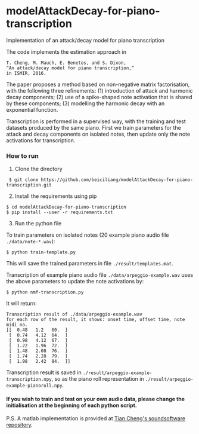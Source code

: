 # modelAttackDecay-for-piano-transcription
Implementation of an attack/decay model for piano transcription

The code implements the estimation approach in

```
T. Cheng, M. Mauch, E. Benetos, and S. Dixon, 
“An attack/decay model for piano transcription,” 
in ISMIR, 2016.
```

The paper proposes a method based on non-negative matrix factorisation, with the following three refinements: (1) introduction of attack and harmonic decay components; (2) use of a spike-shaped note activation that is shared by these components; (3) modelling the harmonic decay with an exponential function. 

Transcription is performed in a supervised way, with the training and test datasets produced by the same piano. First we train parameters for the attack and decay components on isolated notes, then update only the note activations for transcription. 

### How to run
1. Clone the directory
```
 $ git clone https://github.com/beiciliang/modelAttackDecay-for-piano-transcription.git
```
2. Install the requirements using pip
```
$ cd modelAttackDecay-for-piano-transcription
$ pip install --user -r requirements.txt
```
3. Run the python file

To train parameters on isolated notes (20 example piano audio file `./data/note-*.wav`):
```
$ python train-template.py
```

This will save the trained parameters in file `./result/templates.mat`.

Transcription of example piano audio file `./data/arpeggio-example.wav` uses the above parameters to update the note activations by:
```
$ python nmf-transcription.py
```

It will return:
```
Transcription result of ./data/arpeggio-example.wav
for each row of the result, it shows: onset time, offset time, note midi no.
[[  0.48   1.2   60.  ]
 [  0.74   4.12  64.  ]
 [  0.98   4.12  67.  ]
 [  1.22   1.96  72.  ]
 [  1.48   2.08  76.  ]
 [  1.74   2.28  79.  ]
 [  1.98   2.42  84.  ]]
```

Transcription result is saved in `./result/arpeggio-example-transcription.npy`, so as the piano roll representation in `./result/arpeggio-example-pianoroll.npy`. 

#### If you wish to train and test on your own audio data, please change the initialisation at the beginning of each python script. 

P.S. A matlab implementation is provided at [Tian Cheng's soundsoftware repository](https://code.soundsoftware.ac.uk/projects/decay-model-for-piano-transcription).

